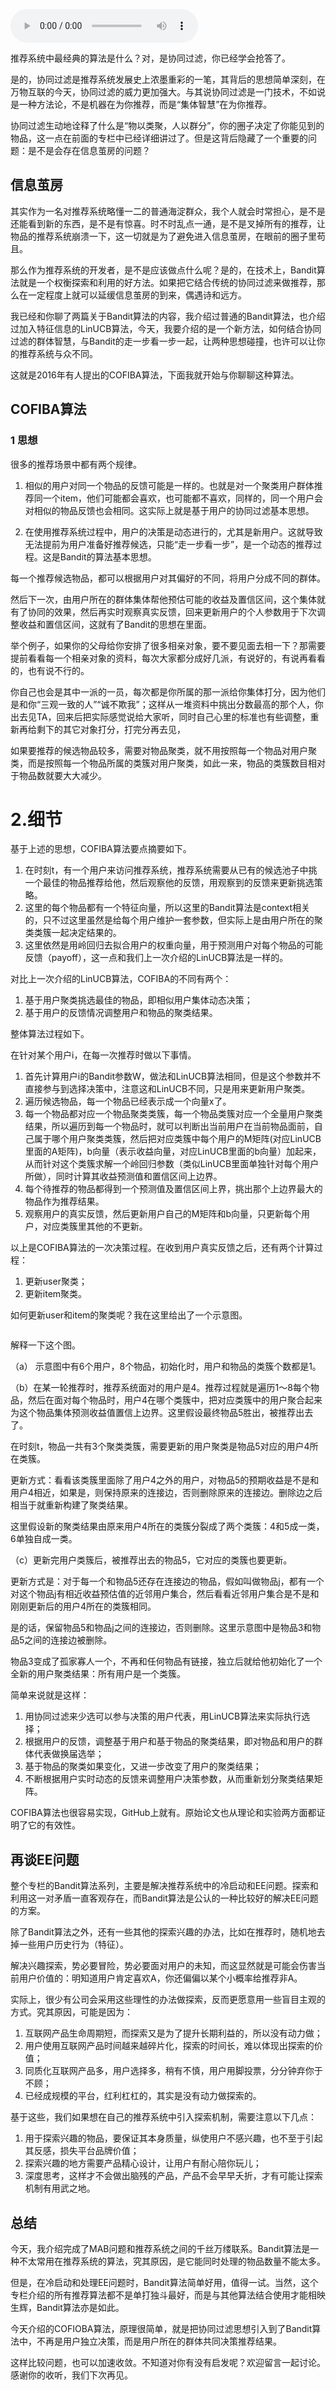 <audio title="18 _ 如何将Bandit算法与协同过滤结合使用" src="https://static001.geekbang.org/resource/audio/a4/9a/a41a4d68b12d545f4bacb7ddc8c3709a.mp3" controls="controls"></audio> 
<p>推荐系统中最经典的算法是什么？对，是协同过滤，你已经学会抢答了。</p>
<p>是的，协同过滤是推荐系统发展史上浓墨重彩的一笔，其背后的思想简单深刻，在万物互联的今天，协同过滤的威力更加强大。与其说协同过滤是一门技术，不如说是一种方法论，不是机器在为你推荐，而是“集体智慧”在为你推荐。</p>
<p>协同过滤生动地诠释了什么是“物以类聚，人以群分”，你的圈子决定了你能见到的物品，这一点在前面的专栏中已经详细讲过了。但是这背后隐藏了一个重要的问题：是不是会存在信息茧房的问题？</p>
<h2>信息茧房</h2>
<p>其实作为一名对推荐系统略懂一二的普通海淀群众，我个人就会时常担心，是不是还能看到新的东西，是不是有惊喜。时不时乱点一通，是不是叉掉所有的推荐，让物品的推荐系统崩溃一下，这一切就是为了避免进入信息茧房，在眼前的圈子里苟且。</p>
<p>那么作为推荐系统的开发者，是不是应该做点什么呢？是的，在技术上，Bandit算法就是一个权衡探索和利用的好方法。如果把它结合传统的协同过滤来做推荐，那么在一定程度上就可以延缓信息茧房的到来，偶遇诗和远方。</p>
<p>我已经和你聊了两篇关于Bandit算法的内容，我介绍过普通的Bandit算法，也介绍过加入特征信息的LinUCB算法，今天，我要介绍的是一个新方法，如何结合协同过滤的群体智慧，与Bandit的走一步看一步一起，让两种思想碰撞，也许可以让你的推荐系统与众不同。</p>
<p>这就是2016年有人提出的COFIBA算法，下面我就开始与你聊聊这种算法。</p>
<h2>COFIBA算法</h2>
<h3>1 思想</h3>
<p>很多的推荐场景中都有两个规律。</p>
<ol>
<li>
<p>相似的用户对同一个物品的反馈可能是一样的。也就是对一个聚类用户群体推荐同一个item，他们可能都会喜欢，也可能都不喜欢，同样的，同一个用户会对相似的物品反馈也会相同。这实际上就是基于用户的协同过滤基本思想。</p>
</li>
<li>
<p>在使用推荐系统过程中，用户的决策是动态进行的，尤其是新用户。这就导致无法提前为用户准备好推荐候选，只能“走一步看一步”，是一个动态的推荐过程。这是Bandit的算法基本思想。</p>
</li>
</ol>
<p>每一个推荐候选物品，都可以根据用户对其偏好的不同，将用户分成不同的群体。</p>
<p>然后下一次，由用户所在的群体集体帮他预估可能的收益及置信区间，这个集体就有了协同的效果，然后再实时观察真实反馈，回来更新用户的个人参数用于下次调整收益和置信区间，这就有了Bandit的思想在里面。</p>
<p>举个例子，如果你的父母给你安排了很多相亲对象，要不要见面去相一下？那需要提前看看每一个相亲对象的资料，每次大家都分成好几派，有说好的，有说再看看的，也有说不行的。</p>
<p>你自己也会是其中一派的一员，每次都是你所属的那一派给你集体打分，因为他们是和你“三观一致的人”“诚不欺我”；这样从一堆资料中挑出分数最高的那个人，你出去见TA，回来后把实际感觉说给大家听，同时自己心里的标准也有些调整，重新再给剩下的其它对象打分，打完分再去见，</p>
<p>如果要推荐的候选物品较多，需要对物品聚类，就不用按照每一个物品对用户聚类，而是按照每一个物品所属的类簇对用户聚类，如此一来，物品的类簇数目相对于物品数就要大大减少。</p>
<h1>2.细节</h1>
<p>基于上述的思想，COFIBA算法要点摘要如下。</p>
<ol>
<li>在时刻t，有一个用户来访问推荐系统，推荐系统需要从已有的候选池子中挑一个最佳的物品推荐给他，然后观察他的反馈，用观察到的反馈来更新挑选策略。</li>
<li>这里的每个物品都有一个特征向量，所以这里的Bandit算法是context相关的，只不过这里虽然是给每个用户维护一套参数，但实际上是由用户所在的聚类类簇一起决定结果的。</li>
<li>这里依然是用岭回归去拟合用户的权重向量，用于预测用户对每个物品的可能反馈（payoff），这一点和我们上一次介绍的LinUCB算法是一样的。</li>
</ol>
<p>对比上一次介绍的LinUCB算法，COFIBA的不同有两个：</p>
<ol>
<li>基于用户聚类挑选最佳的物品，即相似用户集体动态决策；</li>
<li>基于用户的反馈情况调整用户和物品的聚类结果。</li>
</ol>
<p>整体算法过程如下。</p>
<p>在针对某个用户i，在每一次推荐时做以下事情。</p>
<ol>
<li>首先计算用户i的Bandit参数W，做法和LinUCB算法相同，但是这个参数并不直接参与到选择决策中，注意这和LinUCB不同，只是用来更新用户聚类。</li>
<li>遍历候选物品，每一个物品已经表示成一个向量x了。</li>
<li>每一个物品都对应一个物品聚类类簇，每一个物品类簇对应一个全量用户聚类结果，所以遍历到每一个物品时，就可以判断出当前用户在当前物品面前，自己属于哪个用户聚类类簇，然后把对应类簇中每个用户的M矩阵(对应LinUCB里面的A矩阵)，b向量（表示收益向量，对应LinUCB里面的b向量）加起来，从而针对这个类簇求解一个岭回归参数（类似LinUCB里面单独针对每个用户所做），同时计算其收益预测值和置信区间上边界。</li>
<li>每个待推荐的物品都得到一个预测值及置信区间上界，挑出那个上边界最大的物品作为推荐结果。</li>
<li>观察用户的真实反馈，然后更新用户自己的M矩阵和b向量，只更新每个用户，对应类簇里其他的不更新。</li>
</ol>
<p>以上是COFIBA算法的一次决策过程。在收到用户真实反馈之后，还有两个计算过程：</p>
<ol>
<li>更新user聚类；</li>
<li>更新item聚类。</li>
</ol>
<!-- [[[read_end]]] -->
<p>如何更新user和item的聚类呢？我在这里给出了一个示意图。</p>
<p><img src="https://static001.geekbang.org/resource/image/12/ed/12d5ab9b1c0ce6455ae475d0d8d923ed.jpeg" alt="" /></p>
<p>解释一下这个图。</p>
<p>（a） 示意图中有6个用户，8个物品，初始化时，用户和物品的类簇个数都是1。</p>
<p>（b）在某一轮推荐时，推荐系统面对的用户是4。推荐过程就是遍历1～8每个物品，然后在面对每个物品时，用户4在哪个类簇中，把对应类簇中的用户聚合起来为这个物品集体预测收益值置信上边界。这里假设最终物品5胜出，被推荐出去了。</p>
<p>在时刻t，物品一共有3个聚类类簇，需要更新的用户聚类是物品5对应的用户4所在类簇。</p>
<p>更新方式：看看该类簇里面除了用户4之外的用户，对物品5的预期收益是不是和用户4相近，如果是，则保持原来的连接边，否则删除原来的连接边。删除边之后相当于就重新构建了聚类结果。</p>
<p>这里假设新的聚类结果由原来用户4所在的类簇分裂成了两个类簇：4和5成一类，6单独自成一类。</p>
<p>（c）更新完用户类簇后，被推荐出去的物品5，它对应的类簇也要更新。</p>
<p>更新方式是：对于每一个和物品5还存在连接边的物品，假如叫做物品j，都有一个对这个物品j有相近收益预估值的近邻用户集合，然后看看近邻用户集合是不是和刚刚更新后的用户4所在的类簇相同。</p>
<p>是的话，保留物品5和物品j之间的连接边，否则删除。这里示意图中是物品3和物品5之间的连接边被删除。</p>
<p>物品3变成了孤家寡人一个，不再和任何物品有链接，独立后就给他初始化了一个全新的用户聚类结果：所有用户是一个类簇。</p>
<p>简单来说就是这样：</p>
<ol>
<li>用协同过滤来少选可以参与决策的用户代表，用LinUCB算法来实际执行选择；</li>
<li>根据用户的反馈，调整基于用户和基于物品的聚类结果，即对物品和用户的群体代表做换届选举；</li>
<li>基于物品的聚类如果变化，又进一步改变了用户的聚类结果；</li>
<li>不断根据用户实时动态的反馈来调整用户决策参数，从而重新划分聚类结果矩阵。</li>
</ol>
<p>COFIBA算法也很容易实现，GitHub上就有。原始论文也从理论和实验两方面都证明了它的有效性。</p>
<h2>再谈EE问题</h2>
<p>整个专栏的Bandit算法系列，主要是解决推荐系统中的冷启动和EE问题。探索和利用这一对矛盾一直客观存在，而Bandit算法是公认的一种比较好的解决EE问题的方案。</p>
<p>除了Bandit算法之外，还有一些其他的探索兴趣的办法，比如在推荐时，随机地去掉一些用户历史行为（特征）。</p>
<p>解决兴趣探索，势必要冒险，势必要面对用户的未知，而这显然就是可能会伤害当前用户价值的：明知道用户肯定喜欢A，你还偏偏以某个小概率给推荐非A。</p>
<p>实际上，很少有公司会采用这些理性的办法做探索，反而更愿意用一些盲目主观的方式。究其原因，可能是因为：</p>
<ol>
<li>互联网产品生命周期短，而探索又是为了提升长期利益的，所以没有动力做；</li>
<li>用户使用互联网产品时间越来越碎片化，探索的时间长，难以体现出探索的价值；</li>
<li>同质化互联网产品多，用户选择多，稍有不慎，用户用脚投票，分分钟弃你于不顾；</li>
<li>已经成规模的平台，红利杠杠的，其实是没有动力做探索的。</li>
</ol>
<p>基于这些，我们如果想在自己的推荐系统中引入探索机制，需要注意以下几点：</p>
<ol>
<li>用于探索兴趣的物品，要保证其本身质量，纵使用户不感兴趣，也不至于引起其反感，损失平台品牌价值；</li>
<li>探索兴趣的地方需要产品精心设计，让用户有耐心陪你玩儿；</li>
<li>深度思考，这样才不会做出脑残的产品，产品不会早早夭折，才有可能让探索机制有用武之地。</li>
</ol>
<h2>总结</h2>
<p>今天，我介绍完成了MAB问题和推荐系统之间的千丝万缕联系。Bandit算法是一种不太常用在推荐系统的算法，究其原因，是它能同时处理的物品数量不能太多。</p>
<p>但是，在冷启动和处理EE问题时，Bandit算法简单好用，值得一试。当然，这个专栏介绍的所有推荐算法都不是单打独斗最好，而是与其他算法结合使用才能相映生辉，Bandit算法亦是如此。</p>
<p>今天介绍的COFIOBA算法，原理很简单，就是把协同过滤思想引入到了Bandit算法中，不再是用户独立决策，而是用户所在的群体共同决策推荐结果。</p>
<p>这样比较问题，也可以加速收敛。不知道对你有没有启发呢？欢迎留言一起讨论。感谢你的收听，我们下次再见。</p>
<p><img src="https://static001.geekbang.org/resource/image/11/4c/112709b33b1bfe5539eb3f1aa124f54c.jpg" alt="" /></p>
